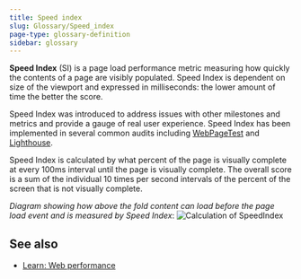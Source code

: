```yaml
---
title: Speed index
slug: Glossary/Speed_index
page-type: glossary-definition
sidebar: glossary
---
```


**Speed Index** (SI) is a page load performance metric measuring how quickly the contents of a page are visibly populated. Speed Index is dependent on size of the viewport and expressed in milliseconds: the lower amount of time the better the score.

Speed Index was introduced to address issues with other milestones and metrics and provide a gauge of real user experience. Speed Index has been implemented in several common audits including [WebPageTest](https://github.com/catchpoint/WebPageTest.docs/blob/main/src/metrics/SpeedIndex.md) and [Lighthouse](https://github.com/paulirish/speedline).

Speed Index is calculated by what percent of the page is visually complete at every 100ms interval until the page is visually complete. The overall score is a sum of the individual 10 times per second intervals of the percent of the screen that is not visually complete.

_Diagram showing how above the fold content can load before the page load event and is measured by Speed Index_:
![Calculation of SpeedIndex](speedindex.png)

## See also

- [Learn: Web performance](/en-US/docs/Learn_web_development/Extensions/Performance)
